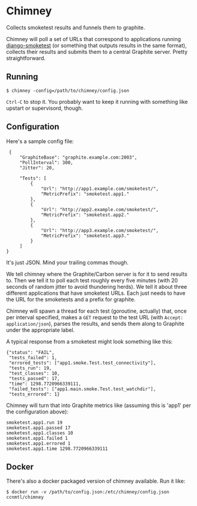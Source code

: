 # Chimney

Collects smoketest results and funnels them to graphite.

Chimney will poll a set of URLs that correspond to applications
running [django-smoketest](https://github.com/ccnmtl/django-smoketest)
(or something that outputs results in the same format), collects their
results and submits them to a central Graphite server. Pretty
straightforward.

## Running

    $ chimney -config=/path/to/chimney/config.json

`Ctrl-C` to stop it. You probably want to keep it running with
something like upstart or supervisord, though.

## Configuration

Here's a sample config file:

     {
         "GraphiteBase": "graphite.example.com:2003",
         "PollInterval": 300,
         "Jitter": 20,
     
         "Tests": [
             {
                 "Url": "http://app1.example.com/smoketest/",
                 "MetricPrefix": "smoketest.app1."
             },
             {
                 "Url": "http://app2.example.com/smoketest/",
                 "MetricPrefix": "smoketest.app2."
             },
             {
                 "Url": "http://app3.example.com/smoketest/",
                 "MetricPrefix": "smoketest.app3."
             }
         ]
    }

It's just JSON. Mind your trailing commas though.

We tell chimney where the Graphite/Carbon server is for it to send
results to. Then we tell it to poll each test roughly every five
minutes (with 20 seconds of random jitter to avoid thundering
herds). We tell it about three different applications that have
smoketest URLs. Each just needs to have the URL for the smoketests and
a prefix for graphite.

Chimney will spawn a thread for each test (goroutine, actually) that,
once per interval specified, makes a `GET` request to the test URL
(with `Accept: application/json`), parses the results, and sends them
along to Graphite under the appropriate label.

A typical response from a smoketest might look something like this:

    {"status": "FAIL",
     "tests_failed": 1,
     "errored_tests": ["app1.smoke.Test.test_connectivity"],
     "tests_run": 19,
     "test_classes": 10,
     "tests_passed": 17,
     "time": 1298.7720966339111,
     "failed_tests": ["app1.main.smoke.Test.test_watchdir"],
     "tests_errored": 1}

Chimney will turn that into Graphite metrics like (assuming this is
'app1' per the configuration above):

    smoketest.app1.run 19
    smoketest.app1.passed 17
    smoketest.app1.classes 10
    smoketest.app1.failed 1
    smoketest.app1.errored 1
    smoketest.app1.time 1298.7720966339111

## Docker

There's also a docker packaged version of chimney available. Run it
like:

    $ docker run -v /path/to/config.json:/etc/chimney/config.json ccnmtl/chimney

